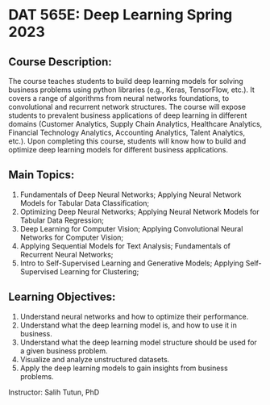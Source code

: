 # **DAT 565E: Deep Learning Spring 2023**

## **Course Description:**

The course teaches students to build deep learning models for solving business problems using python libraries (e.g., Keras, TensorFlow, etc.). It covers a range of algorithms from neural networks foundations, to convolutional and recurrent network structures. The course will expose students to prevalent business applications of deep learning in different domains (Customer Analytics, Supply Chain Analytics, Healthcare Analytics, Financial Technology Analytics, Accounting Analytics, Talent Analytics, etc.). Upon completing this course, students will know how to build and optimize deep learning models for different business applications.

## **Main Topics:**

1. Fundamentals of Deep Neural Networks; Applying Neural Network Models for Tabular Data Classification;
2. Optimizing Deep Neural Networks; Applying Neural Network Models for Tabular Data Regression;
3. Deep Learning for Computer Vision; Applying Convolutional Neural Networks for Computer Vision;
4. Applying Sequential Models for Text Analysis; Fundamentals of Recurrent Neural Networks; 
5. Intro to Self-Supervised Learning and Generative Models; Applying Self-Supervised Learning for Clustering;

## **Learning Objectives:**

1. Understand neural networks and how to optimize their performance.
2. Understand what the deep learning model is, and how to use it in business.
3. Understand what the deep learning model structure should be used for a given business problem.
4. Visualize and analyze unstructured datasets.
5. Apply the deep learning models to gain insights from business problems.

Instructor: Salih Tutun, PhD
